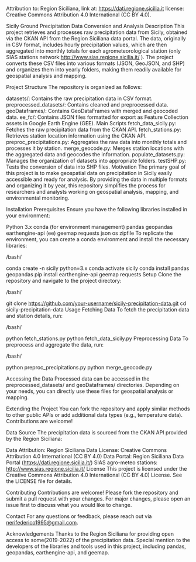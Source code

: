 Attribution to: Region Siciliana, link at: https://dati.regione.sicilia.it
license: Creative Commons Attribution 4.0 International (CC BY 4.0).

Sicily Ground Precipitation Data Conversion and Analysis
Description
This project retrieves and processes raw precipitation data from Sicily, obtained via the CKAN API from the Region Siciliana data portal. The data, originally in CSV format, includes hourly precipitation values, which are then aggregated into monthly totals for each agrometeorological station (only SIAS stations network:http://www.sias.regione.sicilia.it/ ). The project converts these CSV files into various formats (JSON, GeoJSON, and SHP) and organizes them into yearly folders, making them readily available for geospatial analysis and mapping.

Project Structure
The repository is organized as follows:

datasets/: Contains the raw precipitation data in CSV format.
preprocessed_datasets/: Contains cleaned and preprocessed data.
geoDataframes/: Contains GeoDataFrames with merged and geocoded data.
ee_fc/: Contains JSON files formatted for export as Feature Collection assets in Google Earth Engine (GEE).
Main Scripts
fetch_data_sicily.py: Fetches the raw precipitation data from the CKAN API.
fetch_stations.py: Retrieves station location information using the CKAN API.
preproc_precipitations.py: Aggregates the raw data into monthly totals and processes it by station.
merge_geocode.py: Merges station locations with the aggregated data and geocodes the information.
populate_datasets.py: Manages the organization of datasets into appropriate folders.
testSHP.py: Tests the conversion of data into SHP files.
Motivation
The primary goal of this project is to make geospatial data on precipitation in Sicily easily accessible and ready for analysis. By providing the data in multiple formats and organizing it by year, this repository simplifies the process for researchers and analysts working on geospatial analysis, mapping, and environmental monitoring.

Installation
Prerequisites
Ensure you have the following libraries installed in your environment:

Python 3.x
conda (for environment management)
pandas
geopandas
earthengine-api (ee)
geemap
requests
json
os
zipfile
To replicate the environment, you can create a conda environment and install the necessary libraries:

/bash/

conda create -n sicily python=3.x
conda activate sicily
conda install pandas geopandas
pip install earthengine-api geemap requests
Setup
Clone the repository and navigate to the project directory:

/bash/

git clone https://github.com/your-username/sicily-precipitation-data.git
cd sicily-precipitation-data
Usage
Fetching Data
To fetch the precipitation data and station details, run:

/bash/

python fetch_stations.py
python fetch_data_sicily.py
Preprocessing Data
To preprocess and aggregate the data, run:

/bash/

python preproc_precipitations.py
python merge_geocode.py

Accessing the Data
Processed data can be accessed in the preprocessed_datasets/ and geoDataframes/ directories. Depending on your needs, you can directly use these files for geospatial analysis or mapping.

Extending the Project
You can fork the repository and apply similar methods to other public APIs or add additional data types (e.g., temperature data). Contributions are welcome!

Data Source
The precipitation data is sourced from the CKAN API provided by the Region Siciliana:

Data Attribution: Region Siciliana
Data License: Creative Commons Attribution 4.0 International (CC BY 4.0)
Data Portal: Region Siciliana Data Portal (https://dati.regione.sicilia.it/)
SIAS agro-meteo stations: http://www.sias.regione.sicilia.it/
License
This project is licensed under the Creative Commons Attribution 4.0 International (CC BY 4.0) License. See the LICENSE file for details.

Contributing
Contributions are welcome! Please fork the repository and submit a pull request with your changes. For major changes, please open an issue first to discuss what you would like to change.

Contact
For any questions or feedback, please reach out via nerifederico1995@gmail.com.

Acknowledgements
Thanks to the Region Siciliana for providing open access to some(2019-2022) of the precipitation data.
Special mention to the developers of the libraries and tools used in this project, including pandas, geopandas, earthengine-api, and geemap.
